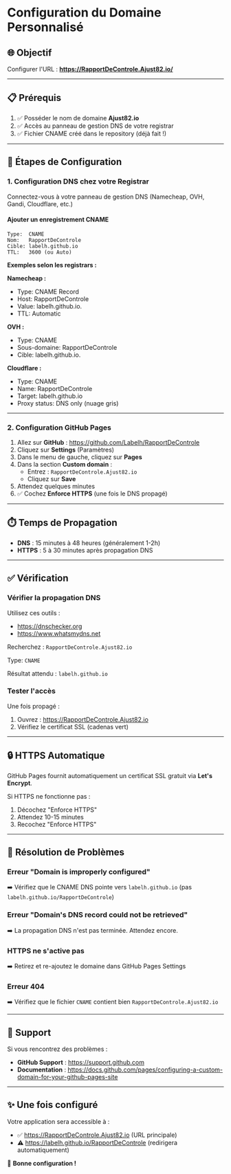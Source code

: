# Configuration du Domaine Personnalisé

## 🌐 Objectif
Configurer l'URL : **https://RapportDeControle.Ajust82.io/**

---

## 📋 Prérequis

1. ✅ Posséder le nom de domaine **Ajust82.io**
2. ✅ Accès au panneau de gestion DNS de votre registrar
3. ✅ Fichier CNAME créé dans le repository (déjà fait !)

---

## 🔧 Étapes de Configuration

### 1. Configuration DNS chez votre Registrar

Connectez-vous à votre panneau de gestion DNS (Namecheap, OVH, Gandi, Cloudflare, etc.)

#### Ajouter un enregistrement CNAME

```
Type:  CNAME
Nom:   RapportDeControle
Cible: labelh.github.io
TTL:   3600 (ou Auto)
```

**Exemples selon les registrars :**

**Namecheap :**
- Type: CNAME Record
- Host: RapportDeControle
- Value: labelh.github.io.
- TTL: Automatic

**OVH :**
- Type: CNAME
- Sous-domaine: RapportDeControle
- Cible: labelh.github.io.

**Cloudflare :**
- Type: CNAME
- Name: RapportDeControle
- Target: labelh.github.io
- Proxy status: DNS only (nuage gris)

---

### 2. Configuration GitHub Pages

1. Allez sur **GitHub** : https://github.com/Labelh/RapportDeControle
2. Cliquez sur **Settings** (Paramètres)
3. Dans le menu de gauche, cliquez sur **Pages**
4. Dans la section **Custom domain** :
   - Entrez : `RapportDeControle.Ajust82.io`
   - Cliquez sur **Save**
5. Attendez quelques minutes
6. ✅ Cochez **Enforce HTTPS** (une fois le DNS propagé)

---

## ⏱️ Temps de Propagation

- **DNS** : 15 minutes à 48 heures (généralement 1-2h)
- **HTTPS** : 5 à 30 minutes après propagation DNS

---

## ✅ Vérification

### Vérifier la propagation DNS

Utilisez ces outils :
- https://dnschecker.org
- https://www.whatsmydns.net

Recherchez : `RapportDeControle.Ajust82.io`

Type: `CNAME`

Résultat attendu : `labelh.github.io`

### Tester l'accès

Une fois propagé :
1. Ouvrez : https://RapportDeControle.Ajust82.io
2. Vérifiez le certificat SSL (cadenas vert)

---

## 🔒 HTTPS Automatique

GitHub Pages fournit automatiquement un certificat SSL gratuit via **Let's Encrypt**.

Si HTTPS ne fonctionne pas :
1. Décochez "Enforce HTTPS"
2. Attendez 10-15 minutes
3. Recochez "Enforce HTTPS"

---

## 🚨 Résolution de Problèmes

### Erreur "Domain is improperly configured"
➡️ Vérifiez que le CNAME DNS pointe vers `labelh.github.io` (pas `labelh.github.io/RapportDeControle`)

### Erreur "Domain's DNS record could not be retrieved"
➡️ La propagation DNS n'est pas terminée. Attendez encore.

### HTTPS ne s'active pas
➡️ Retirez et re-ajoutez le domaine dans GitHub Pages Settings

### Erreur 404
➡️ Vérifiez que le fichier `CNAME` contient bien `RapportDeControle.Ajust82.io`

---

## 📧 Support

Si vous rencontrez des problèmes :
- **GitHub Support** : https://support.github.com
- **Documentation** : https://docs.github.com/pages/configuring-a-custom-domain-for-your-github-pages-site

---

## ✨ Une fois configuré

Votre application sera accessible à :
- ✅ https://RapportDeControle.Ajust82.io (URL principale)
- ⚠️ https://labelh.github.io/RapportDeControle (redirigera automatiquement)

🎉 **Bonne configuration !**
